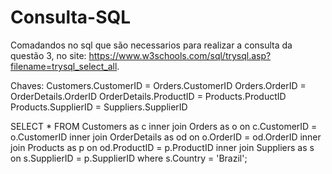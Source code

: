 # Consulta-SQL
Comadandos no sql que são necessarios para realizar a consulta da questão 3, no site: https://www.w3schools.com/sql/trysql.asp?filename=trysql_select_all.

Chaves: 
Customers.CustomerID = Orders.CustomerID
Orders.OrderID = OrderDetails.OrderID
OrderDetails.ProductID = Products.ProductID
Products.SupplierID = Suppliers.SupplierID

SELECT * 
FROM Customers as c
inner join Orders as o 
on c.CustomerID = o.CustomerID
inner join OrderDetails as od
on o.OrderID = od.OrderID
inner join Products as p
on od.ProductID = p.ProductID
inner join Suppliers as s
on s.SupplierID = p.SupplierID
where s.Country = 'Brazil';

